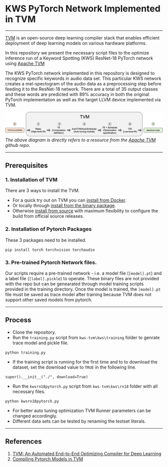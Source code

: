 # KWS PyTorch Network Implemented in TVM
***

[TVM](https://tvm.apache.org/) is an open-source deep learning compiler stack that enables efficient deployment of deep learning models on various hardware platforms.

In this repository we present the necessary script files to the optimize inference run of a Keyword Spotting (KWS) ResNet-18 PyTorch network using [Apache TVM](https://tvm.apache.org/docs/tutorial/introduction.html#sphx-glr-tutorial-introduction-py)

The KWS PyTorch network implemented in this repository is designed to recognize specific keywords in audio data set. This particular KWS network creates a  mel-spectogram of the audio data as a preprocessing step before feeding it to the ResNet-18 network. There are a total of 35 output classes and these words are predicted with 89% accuracy in both the original PyTorch implementation as well as the target LLVM device implemented via TVM.

![Typical TVM Flow Diagram](https://raw.githubusercontent.com/apache/tvm-site/main/images/tutorial/overview.png "Typical TVM Flow Diagram")
*The above diagram is directly refers to a resource from the [Apache TVM](https://raw.githubusercontent.com/apache/tvm-site/main/images/tutorial/overview.png) github repo.*
***

## Prerequisites

### 1. Installation of TVM
There are 3 ways to install the TVM.

+ For a quick try out on TVM you can [install from Docker](https://tvm.apache.org/docs/install/docker.html#docker-images).
+ Or locally through [install from the binary package](https://tvm.apache.org/docs/tutorial/install.html#sphx-glr-tutorial-install-py).
+ Otherwise [install from source](https://tvm.apache.org/docs/install/from_source.html#install-from-source) with maximum flexibility 
 to configure the build from official source releases.

### 2. Installation of Pytorch Packages

These 3 packages need to be installed.
```
pip install torch torchvision torchaudio
```
### 3. Pre-trained Pytorch Network files.

Our scripts require a pre-trained network - i.e. a model file (`[model].pt`) and a label file (`[label].pickle`) to operate. These binary files are not provided with the repo but can be genearated through model training scripts provided in the training directory.
Once the model is trained, the `[model].pt` file must be saved as trace model after training because TVM does not support other saved models from pytorch.



***

## Process
+ Clone the repository.
+ Run the `training.py` script from `kws-tvm\kws\training` folder to genrate trace model and pickle file.
```
python training.py 
```
+ If the training script is running for the first time and to to download the dataset, set the download value to `TRUE` in the following line. 
```
super().__init__("./", download=True)
```
+ Run the `kwsrn18pytorch.py` script from `kws-tvm\kws\rn18` folder with all necessary files.
 ```
python kwsrn18pytorch.py
```
+ For better auto tuning optimization TVM Runner parameters can be changed accordingly.
+ Different data sets can be tested by renaming the testset literals.

***

## References
1. [TVM: An Automated End-to-End Optimizing Compiler for Deep Learning](https://arxiv.org/abs/1802.04799)
2. [Compiling Pytorch Models in TVM](https://tvm.apache.org/docs/how_to/compile_models/from_pytorch.html#sphx-glr-how-to-compile-models-from-pytorch-py)
